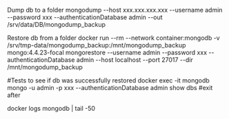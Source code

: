 Dump db to a folder
mongodump --host xxx.xxx.xxx.xxx --username admin --password xxx --authenticationDatabase admin --out /srv/data/DB/mongodump_backup

Restore db from a folder
docker run --rm --network container:mongodb -v /srv/tmp-data/mongodump_backup:/mnt/mongodump_backup mongo:4.4.23-focal mongorestore --username admin --password xxx --authenticationDatabase admin --host localhost --port 27017 --dir /mnt/mongodump_backup

#Tests to see if db was successfully restored
docker exec -it mongodb mongo -u admin -p xxx --authenticationDatabase admin
show dbs
#exit after

docker logs mongodb | tail -50
